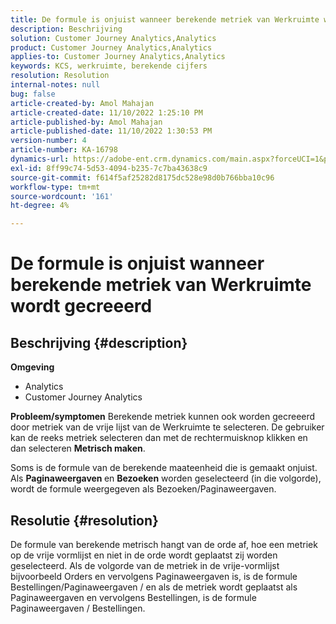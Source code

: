 ```yaml
---
title: De formule is onjuist wanneer berekende metriek van Werkruimte wordt gecreeerd
description: Beschrijving
solution: Customer Journey Analytics,Analytics
product: Customer Journey Analytics,Analytics
applies-to: Customer Journey Analytics,Analytics
keywords: KCS, werkruimte, berekende cijfers
resolution: Resolution
internal-notes: null
bug: false
article-created-by: Amol Mahajan
article-created-date: 11/10/2022 1:25:10 PM
article-published-by: Amol Mahajan
article-published-date: 11/10/2022 1:30:53 PM
version-number: 4
article-number: KA-16798
dynamics-url: https://adobe-ent.crm.dynamics.com/main.aspx?forceUCI=1&pagetype=entityrecord&etn=knowledgearticle&id=83b1fb14-fb60-ed11-9561-6045bd006268
exl-id: 8ff99c74-5d53-4094-b235-7c7ba43638c9
source-git-commit: f614f5af25282d8175dc528e98d0b766bba10c96
workflow-type: tm+mt
source-wordcount: '161'
ht-degree: 4%

---
```


# De formule is onjuist wanneer berekende metriek van Werkruimte wordt gecreeerd

## Beschrijving {#description}

<b>Omgeving</b>
- Analytics
- Customer Journey Analytics

<b>Probleem/symptomen</b>
Berekende metriek kunnen ook worden gecreeerd door metriek van de vrije lijst van de Werkruimte te selecteren. De gebruiker kan de reeks metriek selecteren dan met de rechtermuisknop klikken en dan selecteren <b>Metrisch maken</b>.

Soms is de formule van de berekende maateenheid die is gemaakt onjuist. Als <b>Paginaweergaven </b>en <b>Bezoeken</b> worden geselecteerd (in die volgorde), wordt de formule weergegeven als Bezoeken/Paginaweergaven.


## Resolutie {#resolution}


De formule van berekende metrisch hangt van de orde af, hoe een metriek op de vrije vormlijst en niet in de orde wordt geplaatst zij worden geselecteerd. Als de volgorde van de metriek in de vrije-vormlijst bijvoorbeeld Orders en vervolgens Paginaweergaven is, is de formule Bestellingen/Paginaweergaven / en als de metriek wordt geplaatst als Paginaweergaven en vervolgens Bestellingen, is de formule Paginaweergaven / Bestellingen.
